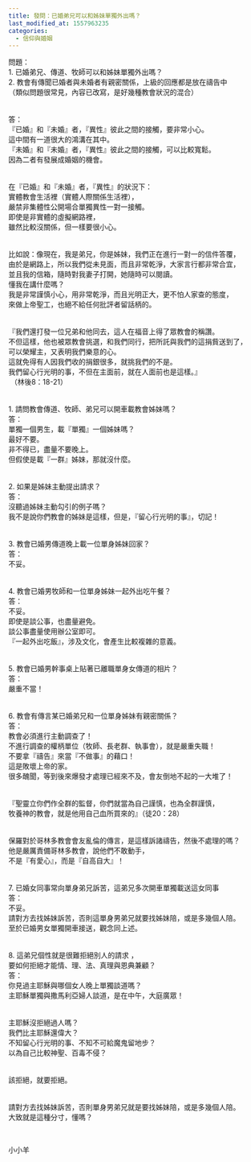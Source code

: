 ```yaml
---
title: 發問：已婚弟兄可以和姊妹單獨外出嗎？
last_modified_at: 1557963235
categories:
  - 信仰與婚姻
---
```


<div>問題：</div>

<div>1.<span style="white-space:pre"> </span>已婚弟兄、傳道、牧師可以和姊妹單獨外出嗎？</div>

<div>2.<span style="white-space:pre"> </span>教會有傳聞已婚者與未婚者有親密關係，上級的回應都是放在禱告中</div>

<div>（類似問題很常見，內容已改寫，是好幾種教會狀況的混合）</div>

<div>&nbsp;</div>

<div>&nbsp;</div>

<div>答：</div>

<div>『已婚』和『未婚』者，『異性』彼此之間的接觸，要非常小心。</div>

<div>這中間有一道很大的鴻溝在其中。</div>

<div>『未婚』和『未婚』者，『異性』彼此之間的接觸，可以比較寬鬆。</div>

<div>因為二者有發展成婚姻的機會。</div>

<div>&nbsp;</div>

<div>&nbsp;</div>

<div>在『已婚』和『未婚』者，『異性』的狀況下：</div>

<div>實體教會生活裡（實體人際關係生活裡），</div>

<div>嚴禁非集體性公開場合單獨異性一對一接觸。</div>

<div>即使是非實體的虛擬網路裡，</div>

<div>雖然比較沒關係，但一樣要很小心。</div>

<div>&nbsp;</div>

<div>&nbsp;</div>

<div>比如說：像現在，我是弟兄，你是姊妹，我們正在進行一對一的信件答覆，</div>

<div>由於是網路上，所以我們從未見面，而且非常乾淨，大家言行都非常合宜，</div>

<div>並且我的信箱，隨時對我妻子打開，她隨時可以閱讀。</div>

<div>懂我在講什麼嗎？</div>

<div>我是非常謹慎小心，用非常乾淨，而且光明正大，更不怕人家查的態度，</div>

<div>來做上帝聖工，也絕不給任何批評者留話柄的。</div>

<div>&nbsp;</div>

<div>&nbsp;</div>

<div>『我們還打發一位兄弟和他同去，這人在福音上得了眾教會的稱讚。</div>

<div>不但這樣，他也被眾教會挑選，和我們同行，把所託與我們的這捐貲送到了，</div>

<div>可以榮耀主，又表明我們樂意的心。</div>

<div>這就免得有人因我們收的捐銀很多，就挑我們的不是。</div>

<div>我們留心行光明的事，不但在主面前，就在人面前也是這樣。』</div>

<div>&nbsp;（林後8：18-21）</div>

<div>&nbsp;</div>

<div>&nbsp;</div>

<div>1.<span style="white-space:pre"> </span>請問教會傳道、牧師、弟兄可以開車載教會姊妹嗎？</div>

<div>答：</div>

<div>單獨一個男生，載『單獨』一個姊妹嗎？</div>

<div>最好不要。</div>

<div>非不得已，盡量不要晚上。</div>

<div>但假使是載『一群』姊妹，那就沒什麼。</div>

<div>&nbsp;</div>

<div>&nbsp;</div>

<div>2.<span style="white-space:pre"> </span>如果是姊妹主動提出請求？</div>

<div>答：</div>

<div>沒聽過姊妹主動勾引的例子嗎？</div>

<div>我不是說你們教會的姊妹是這樣，但是，『留心行光明的事』，切記！</div>

<div>&nbsp;</div>

<div>&nbsp;</div>

<div>3.<span style="white-space:pre"> </span>教會已婚男傳道晚上載一位單身姊妹回家？</div>

<div>答：</div>

<div>不妥。</div>

<div>&nbsp;</div>

<div>&nbsp;</div>

<div>4.<span style="white-space:pre"> </span>教會已婚男牧師和一位單身姊妹一起外出吃午餐？</div>

<div>答：</div>

<div>不妥。</div>

<div>即使是談公事，也盡量避免。</div>

<div>談公事盡量使用辦公室即可。</div>

<div>『一起外出吃飯』，涉及文化，會產生比較複雜的意義。</div>

<div>&nbsp;</div>

<div>&nbsp;</div>

<div>5.<span style="white-space:pre"> </span>教會已婚男幹事桌上貼著已離職單身女傳道的相片？</div>

<div>答：</div>

<div>嚴重不當！</div>

<div>&nbsp;</div>

<div>&nbsp;</div>

<div>6.<span style="white-space:pre"> </span>教會有傳言某已婚弟兄和一位單身姊妹有親密關係？</div>

<div>答：</div>

<div>教會必須進行主動調查了！</div>

<div>不進行調查的權柄單位（牧師、長老群、執事會），就是嚴重失職！</div>

<div>不要拿『禱告』來當『不做事』的藉口！</div>

<div>這是敗壞上帝的家。</div>

<div>很多醜聞，等到後來爆發才處理已經來不及，會友倒地不起的一大堆了！</div>

<div>&nbsp;&nbsp;</div>

<div>&nbsp;</div>

<div>『聖靈立你們作全群的監督，你們就當為自己謹慎，也為全群謹慎，</div>

<div>牧養神的教會，就是他用自己血所買來的』（徒20：28）</div>

<div>&nbsp;</div>

<div>&nbsp;</div>

<div>保羅對於哥林多教會會友亂倫的傳言，是這樣訴諸禱告，然後不處理的嗎？</div>

<div>他是嚴厲責備哥林多教會，說他們不敢動手，</div>

<div>不是『有愛心』，而是『自高自大』！</div>

<div>&nbsp;</div>

<div>&nbsp;</div>

<div>7.<span style="white-space:pre"> </span>已婚女同事常向單身弟兄訴苦，這弟兄多次開車單獨載送這女同事</div>

<div>答：</div>

<div>不妥。</div>

<div>請對方去找姊妹訴苦，否則這單身男弟兄就要找姊妹陪，或是多幾個人陪。</div>

<div>至於已婚男女單獨開車接送，觀念同上述。</div>

<div>&nbsp;</div>

<div>&nbsp;</div>

<div>8.<span style="white-space:pre"> </span>這弟兄個性就是很難拒絕別人的請求 ，</div>

<div>要如何拒絕才能情、理、法、真理與恩典兼顧？</div>

<div>答：</div>

<div>你見過主耶穌與哪個女人晚上單獨談道嗎？</div>

<div>主耶穌單獨與撒馬利亞婦人談道，是在中午，大庭廣眾！</div>

<div>&nbsp;</div>

<div>&nbsp;</div>

<div>主耶穌沒拒絕過人嗎？</div>

<div>我們比主耶穌還偉大？</div>

<div>不知留心行光明的事、不知不可給魔鬼留地步？</div>

<div>以為自己比較神聖、百毒不侵？</div>

<div>&nbsp;</div>

<div>&nbsp;</div>

<div>該拒絕，就要拒絕。</div>

<div>&nbsp;</div>

<div>&nbsp;</div>

<div>請對方去找姊妹訴苦，否則單身男弟兄就是要找姊妹陪，或是多幾個人陪。</div>

<div>大致就是這種分寸，懂嗎？</div>

<p>&nbsp;</p>

<p>小小羊</p>

<p>&nbsp;</p>

